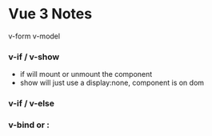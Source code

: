 # Vue 3 Notes

v-form
v-model

### v-if / v-show
  * if will mount or unmount the component
  * show will just use a display:none, component is on dom

### v-if / v-else

### v-bind or : 
